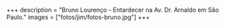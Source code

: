 +++
description = "Bruno Lourenço - Entardecer na Av. Dr. Arnaldo em São Paulo."
images = ["fotos/jim/fotos-bruno.jpg"]
+++
